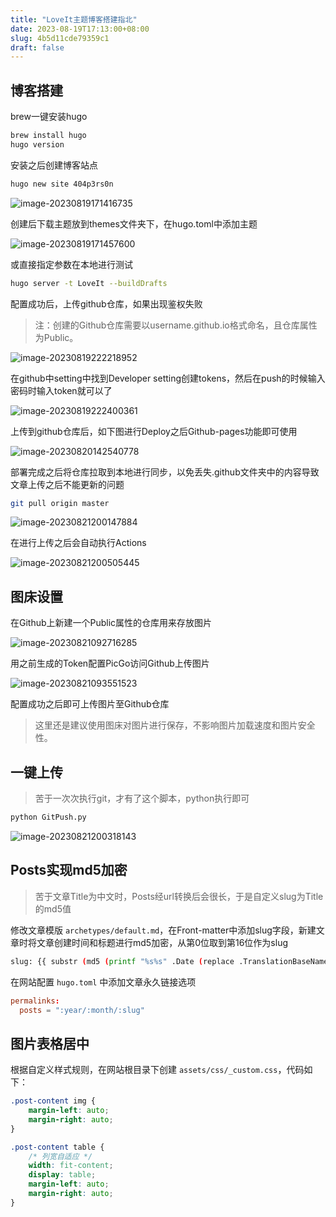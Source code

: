 ```yaml
---
title: "LoveIt主题博客搭建指北"
date: 2023-08-19T17:13:00+08:00
slug: 4b5d11cde79359c1
draft: false
---
```


## 博客搭建

brew一键安装hugo

```bash
brew install hugo
hugo version
```

安装之后创建博客站点

```bash
hugo new site 404p3rs0n
```

![image-20230819171416735](https://21r000-image.oss-cn-shanghai.aliyuncs.com/2023/image-20230819171416735.png)

创建后下载主题放到themes文件夹下，在hugo.toml中添加主题

![image-20230819171457600](https://21r000-image.oss-cn-shanghai.aliyuncs.com/2023/image-20230819171457600.png)

或直接指定参数在本地进行测试

```bash
hugo server -t LoveIt --buildDrafts
```

配置成功后，上传github仓库，如果出现鉴权失败

> 注：创建的Github仓库需要以username.github.io格式命名，且仓库属性为Public。

![image-20230819222218952](https://21r000-image.oss-cn-shanghai.aliyuncs.com/2023/image-20230819222218952.png)

在github中setting中找到Developer setting创建tokens，然后在push的时候输入密码时输入token就可以了

![image-20230819222400361](https://21r000-image.oss-cn-shanghai.aliyuncs.com/2023/image-20230819222400361.png)

上传到github仓库后，如下图进行Deploy之后Github-pages功能即可使用

![image-20230820142540778](https://21r000-image.oss-cn-shanghai.aliyuncs.com/2023/image-20230820142540778.png)

部署完成之后将仓库拉取到本地进行同步，以免丢失.github文件夹中的内容导致文章上传之后不能更新的问题

```bash
git pull origin master
```

![image-20230821200147884](https://21r000-image.oss-cn-shanghai.aliyuncs.com/2023/image-20230821200147884.png)

在进行上传之后会自动执行Actions

![image-20230821200505445](https://21r000-image.oss-cn-shanghai.aliyuncs.com/2023/image-20230821200505445.png)

## 图床设置

在Github上新建一个Public属性的仓库用来存放图片

![image-20230821092716285](https://21r000-image.oss-cn-shanghai.aliyuncs.com/2023/image-20230821092716285.png)

用之前生成的Token配置PicGo访问Github上传图片

![image-20230821093551523](https://21r000-image.oss-cn-shanghai.aliyuncs.com/2023/image-20230821093551523.png)

配置成功之后即可上传图片至Github仓库

> 这里还是建议使用图床对图片进行保存，不影响图片加载速度和图片安全性。

## 一键上传

> 苦于一次次执行git，才有了这个脚本，python执行即可

```python
python GitPush.py
```

![image-20230821200318143](https://21r000-image.oss-cn-shanghai.aliyuncs.com/2023/image-20230821200318143.png)

## Posts实现md5加密

> 苦于文章Title为中文时，Posts经url转换后会很长，于是自定义slug为Title的md5值

修改文章模版 `archetypes/default.md`，在Front-matter中添加slug字段，新建文章时将文章创建时间和标题进行md5加密，从第0位取到第16位作为slug

```bash
slug: {{ substr (md5 (printf "%s%s" .Date (replace .TranslationBaseName "-" " " | title))) 0 16 }}
```

在网站配置 `hugo.toml` 中添加文章永久链接选项

```toml
permalinks:
  posts = ":year/:month/:slug"
```

## 图片表格居中

根据自定义样式规则，在网站根目录下创建 `assets/css/_custom.css`，代码如下：

```css
.post-content img {
    margin-left: auto;
    margin-right: auto;
}

.post-content table {
  	/* 列宽自适应 */
    width: fit-content; 
    display: table;
    margin-left: auto;
    margin-right: auto;
}
```

